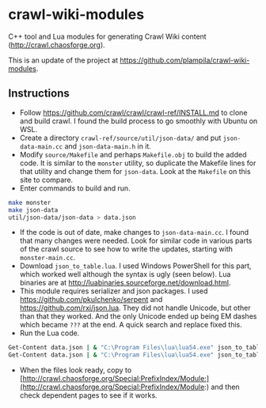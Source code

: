 # crawl-wiki-modules
C++ tool and Lua modules for generating Crawl Wiki content (http://crawl.chaosforge.org).

This is an update of the project at https://github.com/plampila/crawl-wiki-modules.

## Instructions
* Follow https://github.com/crawl/crawl/crawl-ref/INSTALL.md to clone and build crawl. I found the build process to go smoothly with Ubuntu on WSL.
* Create a directory `crawl-ref/source/util/json-data/` and put `json-data-main.cc` and `json-data-main.h` in it.
* Modify `source/Makefile` and perhaps `Makefile.obj` to build the added code. It is similar to the `monster` utility, so duplicate the Makefile lines for that utility and change them for `json-data`. Look at the `Makefile` on this site to compare.
* Enter commands to build and run.

```sh
make monster
make json-data
util/json-data/json-data > data.json
```
* If the code is out of date, make changes to `json-data-main.cc`. I found that many changes were needed. Look for similar code in various parts of the crawl source to see how to write the updates, starting with `monster-main.cc`.
* Download `json_to_table.lua`. I used Windows PowerShell for this part, which worked well although the syntax is ugly (seen below). Lua binaries are at http://luabinaries.sourceforge.net/download.html.
* This module requires serializer and json packages. I used https://github.com/pkulchenko/serpent and https://github.com/rxi/json.lua. They did not handle Unicode, but other than that they worked. And the only Unicode ended up being EM dashes which became `???` at the end. A quick search and replace fixed this.
* Run the Lua code.

```sh
Get-Content data.json | & "C:\Program Files\lua\lua54.exe" json_to_table.lua spells > Table_of_spells.lua
Get-Content data.json | & "C:\Program Files\lua\lua54.exe" json_to_table.lua spellbooks > Table_of_spellbooks.lua
```

* When the files look ready, copy to [http://crawl.chaosforge.org/Special:PrefixIndex/Module:](http://crawl.chaosforge.org/Special:PrefixIndex/Module:) and then check dependent pages to see if it works.
